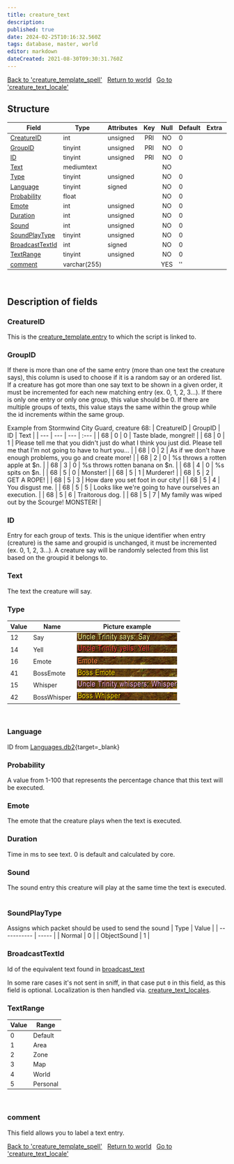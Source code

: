 ```yaml
---
title: creature_text
description: 
published: true
date: 2024-02-25T10:16:32.560Z
tags: database, master, world
editor: markdown
dateCreated: 2021-08-30T09:30:31.760Z
---
```


<a href="https://trinitycore.info/en/database/master/world/creature_template_spell" class="mt-5 v-btn v-btn--depressed v-btn--flat v-btn--outlined theme--light v-size--default darkblue--text text--lighten-3"><span class="v-btn__content"><i aria-hidden="true" class="v-icon notranslate v-icon--left mdi mdi-arrow-left theme--light"></i><span>Back to 'creature_template_spell'</span></span></a>&nbsp;&nbsp;&nbsp;<a href="https://trinitycore.info/en/database/master/world/home" class="mt-5 v-btn v-btn--depressed v-btn--flat v-btn--outlined theme--light v-size--default darkblue--text text--lighten-3"><span class="v-btn__content"><i aria-hidden="true" class="v-icon notranslate v-icon--left mdi mdi-home-outline theme--light"></i><span>Return to world</span></span></a>&nbsp;&nbsp;&nbsp;<a href="https://trinitycore.info/en/database/master/world/creature_text_locale" class="mt-5 v-btn v-btn--depressed v-btn--flat v-btn--outlined theme--light v-size--default darkblue--text text--lighten-3"><span class="v-btn__content"><span>Go to 'creature_text_locale'</span><i aria-hidden="true" class="v-icon notranslate v-icon--right mdi mdi-arrow-right theme--light"></i></span></a>

## Structure

| Field | Type | Attributes | Key | Null | Default | Extra | Comment |
| --- | --- | --- | :---: | :---: | --- | --- | --- |
| [CreatureID](#creatureid) | int | unsigned | PRI | NO | 0 |  |  |
| [GroupID](#groupid) | tinyint | unsigned | PRI | NO | 0 |  |  |
| [ID](#id-alt) | tinyint | unsigned | PRI | NO | 0 |  |  |
| [Text](#text) | mediumtext |  |  | NO |  |  |  |
| [Type](#type) | tinyint | unsigned |  | NO | 0 |  |  |
| [Language](#language) | tinyint | signed |  | NO | 0 |  |  |
| [Probability](#probability) | float |  |  | NO | 0 |  |  |
| [Emote](#emote) | int | unsigned |  | NO | 0 |  |  |
| [Duration](#duration) | int | unsigned |  | NO | 0 |  |  |
| [Sound](#sound) | int | unsigned |  | NO | 0 |  |  |
| [SoundPlayType](#soundplaytype) | tinyint | unsigned |  | NO | 0 |  |  |
| [BroadcastTextId](#broadcasttextid) | int | signed |  | NO | 0 |  |  |
| [TextRange](#textrange) | tinyint | unsigned |  | NO | 0 |  |  |
| [comment](#comment) | varchar(255) |  |  | YES | '' |  |  |
&nbsp;
## Description of fields

### CreatureID
This is the [creature_template.entry](/en/database/master/world/creature_template#entry) to which the script is linked to.
&nbsp;

### GroupID
If there is more than one of the same entry (more than one text the creature says), this column is used to choose if it is a random say or an ordered list. If a creature has got more than one say text to be shown in a given order, it must be incremented for each new matching entry (ex. 0, 1, 2, 3...). If there is only one entry or only one group, this value should be 0. If there are multiple groups of texts, this value stays the same within the group while the id increments within the same group.

Example from Stormwind City Guard, creature 68:
| CreatureID | GroupID | ID | Text |
| --- | --- | --- | :--- |
| 68 | 0 | 0 | Taste blade, mongrel! |
| 68 | 0 | 1 | Please tell me that you didn't just do what I think you just did. Please tell me that I'm not going to have to hurt you... |
| 68 | 0 | 2 | As if we don't have enough problems, you go and create more! |
| 68 | 2 | 0 | %s throws a rotten apple at $n. |
| 68 | 3 | 0 | %s throws rotten banana on $n. |
| 68 | 4 | 0 | %s spits on $n. |
| 68 | 5 | 0 | Monster! |
| 68 | 5 | 1 | Murderer! |
| 68 | 5 | 2 | GET A ROPE! |
| 68 | 5 | 3 | How dare you set foot in our city! |
| 68 | 5 | 4 | You disgust me. |
| 68 | 5 | 5 | Looks like we're going to have ourselves an execution. |
| 68 | 5 | 6 | Traitorous dog. |
| 68 | 5 | 7 | My family was wiped out by the Scourge! MONSTER! |
&nbsp;

### ID <!-- {#id-alt} -->
Entry for each group of texts. This is the unique identifier when entry (creature) is the same and groupid is unchanged, it must be incremented (ex. 0, 1, 2, 3...). A creature say will be randomly selected from this list based on the groupid it belongs to.
&nbsp;

### Text
The text the creature will say.
&nbsp;

### Type
| Value |         Name | Picture example |
| ----- | ------------ | --------------- |
|    12 |          Say | ![creature_text_type_say.png](/creature_text_type_say.png) |
|    14 |         Yell | ![creature_text_type_yell.png](/creature_text_type_yell.png) |
|    16 |        Emote | ![creature_text_type_emote.png](/creature_text_type_emote.png) |
|    41 |    BossEmote | ![creature_text_type_boss_emote.png](/creature_text_type_boss_emote.png) |
|    15 |      Whisper | ![creature_text_type_whisper.png](/creature_text_type_whisper.png) |
|    42 |  BossWhisper | ![creature_text_type_boss_whisper.png](/creature_text_type_boss_whisper.png) |
&nbsp;

### Language
ID from [Languages.db2](https://wow.tools/dbc/?dbc=Languages){target=_blank}
&nbsp;

### Probability
A value from 1-100 that represents the percentage chance that this text will be executed.
&nbsp;

### Emote
The emote that the creature plays when the text is executed.
&nbsp;

### Duration
Time in ms to see text.
0 is default and calculated by core.
&nbsp;

### Sound
The sound entry this creature will play at the same time the text is executed.
&nbsp;

### SoundPlayType
Assigns which packet should be used to send the sound
|        Type | Value |
| ----------- | ----- |
|      Normal |     0 |
| ObjectSound |     1 |
&nbsp;

### BroadcastTextId
Id of the equivalent text found in [broadcast_text](/en/database/master/hotfixes/broadcast_text#text)

In some rare cases it's not sent in sniff, in that case put `0` in this field, as this field is optional. 
Localization is then handled via. [creature_text_locales](/en/database/master/world/creature_text_locale).
&nbsp;

### TextRange
| Value | Range |
| --- | --- |
| 0 | Default |
| 1 | Area |
| 2 | Zone |
| 3 | Map |
| 4 | World |
| 5 | Personal |
&nbsp;

### comment
This field allows you to label a text entry.
&nbsp;

<a href="https://trinitycore.info/en/database/master/world/creature_template_spell" class="mt-5 v-btn v-btn--depressed v-btn--flat v-btn--outlined theme--light v-size--default darkblue--text text--lighten-3"><span class="v-btn__content"><i aria-hidden="true" class="v-icon notranslate v-icon--left mdi mdi-arrow-left theme--light"></i><span>Back to 'creature_template_spell'</span></span></a>&nbsp;&nbsp;&nbsp;<a href="https://trinitycore.info/en/database/master/world/home" class="mt-5 v-btn v-btn--depressed v-btn--flat v-btn--outlined theme--light v-size--default darkblue--text text--lighten-3"><span class="v-btn__content"><i aria-hidden="true" class="v-icon notranslate v-icon--left mdi mdi-home-outline theme--light"></i><span>Return to world</span></span></a>&nbsp;&nbsp;&nbsp;<a href="https://trinitycore.info/en/database/master/world/creature_text_locale" class="mt-5 v-btn v-btn--depressed v-btn--flat v-btn--outlined theme--light v-size--default darkblue--text text--lighten-3"><span class="v-btn__content"><span>Go to 'creature_text_locale'</span><i aria-hidden="true" class="v-icon notranslate v-icon--right mdi mdi-arrow-right theme--light"></i></span></a>
